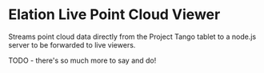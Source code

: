 Elation Live Point Cloud Viewer
===============================
Streams point cloud data directly from the Project Tango tablet to a node.js server to be forwarded to live viewers.

TODO - there's so much more to say and do!
